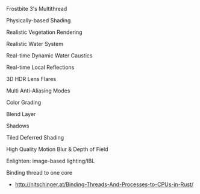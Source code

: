 Frostbite 3's Multithread

Physically-based Shading

Realistic Vegetation Rendering

Realistic Water System

Real-time Dynamic Water Caustics

Real-time Local Reflections

3D HDR Lens Flares

Multi Anti-Aliasing Modes

Color Grading

Blend Layer

Shadows

Tiled Deferred Shading

High Quality Motion Blur & Depth of Field

Enlighten: image-based lighting/IBL

Binding thread to one core 
+ http://nitschinger.at/Binding-Threads-And-Processes-to-CPUs-in-Rust/